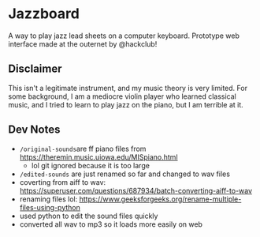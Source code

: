 # Jazzboard

A way to play jazz lead sheets on a computer keyboard. Prototype web interface 
made at the outernet by @hackclub!

## Disclaimer
This isn't a legitimate instrument, and my music theory is very limited.
For some background, I am a mediocre violin player who learned classical music, 
and I tried to learn to play jazz on the piano, but I am terrible at it.

## Dev Notes

- `/original-sounds`are ff piano files from https://theremin.music.uiowa.edu/MISpiano.html
  - lol git ignored because it is too large
- `/edited-sounds` are just renamed so far and changed to wav files
- coverting from aiff to wav: https://superuser.com/questions/687934/batch-converting-aiff-to-wav
- renaming files lol: https://www.geeksforgeeks.org/rename-multiple-files-using-python
- used python to edit the sound files quickly
- converted all wav to mp3 so it loads more easily on web